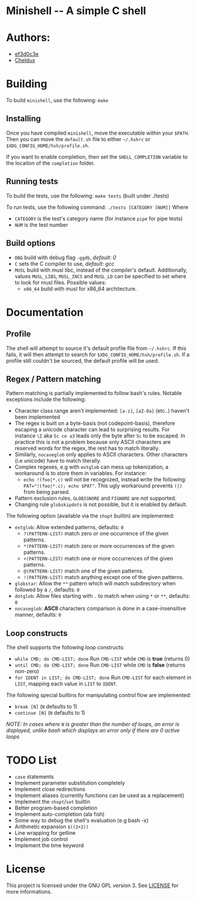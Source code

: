 # Minishell -- A simple C shell

# Authors:
 - [ef3d0c3e](https://github.com/ef3d0c3e)
 - [Cheldux](https://github.com/Cheldux)

# Building

To build `minishell`, use the following:
`make`

## Installing

Once you have compiled `minishell`, move the executable within your `$PATH`.
Then you can move the `default.sh` file to either `~/.hshrc` or `$XDG_CONFIG_HOME/hsh/profile.sh`.

If you want to enable completion, then set the `SHELL_COMPLETION` variable to the locaiton of the `completion` folder.

## Running tests

To build the tests, use the following:
`make tests` (built under ./tests)

To run tests, use the following command: `./tests [CATEGORY [NUM]]`
Where
 * `CATEGORY` is the test's category name (for instance `pipe` for pipe tests)
 * `NUM` is the test number

## Build options

 - `DBG` build with debug flag `-ggdb`, *default: 0*
 - `C` sets the C compiler to use, *default: gcc*
 - `MUSL` build with musl libc, instead of the compiler's default. Additionally,
 values `MUSL_LIBS`, `MUSL_INCS` and `MUSL_LD` can be specified to set where to
 look for musl files. Possible values:
    - `x86_64` build with musl for x86_64 architecture.

# Documentation

## Profile

The shell will attempt to source it's default profile file from `~/.hshrc`.
If this fails, it will then attempt to search for `$XDG_CONFIG_HOME/hsh/profile.sh`.
If a profile still couldn't be sourced, the default profile will be used.

## Regex / Pattern matching

Pattern matching is partially implemented to follow bash's rules.
Notable exceptions include the following:
 - Character class range aren't implemented: `[a-z]`, `[aZ-0a]` (etc..) haven't been
 implemented
 - The regex is built on a byte-basis (not codepoint-basis), therefore escaping a unicode
 character can lead to surprising results. For instance `\Σ` aka `5c ce a3` leads only the byte after `5c` to be escaped.
 In practice this is not a problem because only ASCII characters are reserved words for the regex, the rest has to match literally.
 - Similarly, `nocaseglob` only applies to ASCII characters. Other characters (i.e unicode) have to match literally.
 - Complex regexes, e.g with `extglob` can mess up tokenization, a workaround is to
 store them in variables. For instance:
    - `echo !(foo|*.c)` will not be recognized, instead write the following:
    `PAT="!(foo|*.c); echo $PAT"`. This ugly workaround prevents `(|)` from being
    parsed.
 - Pattern exclusion rules, `GLOBIGNORE` and `FIGNORE` are not supported.
 - Changing rule `globskipdots` is not possible, but it is enabled by default.

The following option (available via the `shopt` builtin) are implemented:
 - `extglob`: Allow extended patterns, defaults: `0`
    - `?(PATTERN-LIST)`
        match zero or one occurrence of the given patterns.
    - `*(PATTERN-LIST)`
        match zero or more occurrences of the given patterns.
    - `+(PATTERN-LIST)`
        match one or more occurrences of the given patterns.
    - `@(PATTERN-LIST)`
        match one of the given patterns.
    - `!(PATTERN-LIST)`
        match anything except one of the given patterns.
 - `globstar`: Allow the `**` pattern which will match subdirectory when followed by a `/`, defaults: `0`
 - `dotglob`: Allow files starting with `.` to match when using `*` or `**`, defaults: `0`
 - `nocaseglob`: **ASCII** characters comparison is done in a case-insensitive manner, defaults: `0`

## Loop constructs

The shell supports the following loop constructs:
 - `while CMD; do CMD-LIST; done`
 Run `CMD-LIST` while `CMD` is **true** (returns 0)
 - `until CMD; do CMD-LIST; done`
 Run `CMD-LIST` while `CMD` is **false** (returns non-zero)
 - `for IDENT in LIST; do CMD-LIST; done`
 Run `CMD-LIST` for each element in `LIST`, mapping each value in `LIST` to `IDENT`.

The following special builtins for manipulating control flow are implemented:
 - `break [N]` (`N` defaults to 1)
 - `continue [N]` (`N` defaults to 1)

*NOTE: In cases where `N` is greater than the number of loops, an error is displayed,
unlike bash which displays an error only if there are 0 active loops*

# TODO List

 * `case` statements
 * Implement parameter substitution completely
 * Implement close redirections
 * Implement aliases (currently functions can be used as a replacement)
 * Implement the `shopt`/`set` builtin
 * Better program-based completion
 * Implement auto-completion (ala fish)
 * Some way to debug the shell's evaluation (e.g bash -x)
 * Arithmetic expansion `$((2+2))`
 * Line wrapping for getline
 * Implement job control
 * Implement the time keyword

# License

This project is licensed under the GNU GPL version 3.
See [LICENSE](./LICENSE) for more informations.
